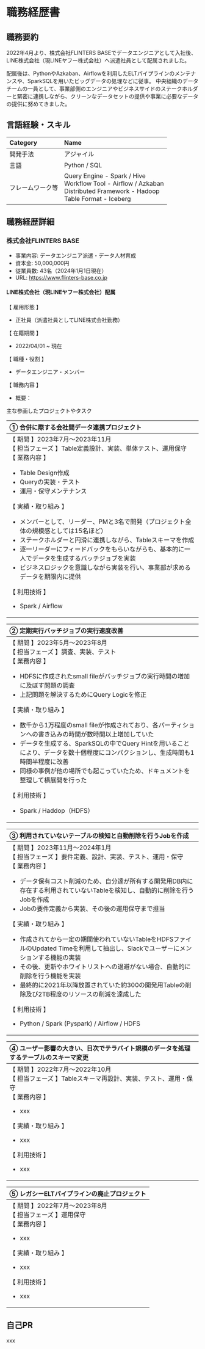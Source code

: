 # 職務経歴書

## 職務要約

2022年4月より、株式会社FLINTERS BASEでデータエンジニアとして入社後、LINE株式会社（現LINEヤフー株式会社）へ派遣社員として配属されました。

配属後は、PythonやAzkaban、Airflowを利用したELTパイプラインのメンテナンスや、SparkSQLを用いたビッグデータの処理などに従事。
中央組織のデータチームの一員として、事業部側のエンジニアやビジネスサイドのステークホルダーと緊密に連携しながら、クリーンなデータセットの提供や事業に必要なデータの提供に努めてきました。

## 言語経験・スキル

| Category | Name |
| :------ | :------ |
| 開発手法 | アジャイル |
| 言語 | Python / SQL |
| フレームワーク等 | Query Engine - Spark / Hive <br> Workflow Tool - Airflow / Azkaban <br> Distributed Framework - Hadoop <br> Table Format - Iceberg|

## 職務経歴詳細

### 株式会社FLINTERS BASE

- 事業内容: データエンジニア派遣・データ人材育成
- 資本金: 50,000,000円
- 従業員数: 43名（2024年1月1日現在）
- URL: <https://www.flinters-base.co.jp>

#### LINE株式会社（現LINEヤフー株式会社）配属

【 雇用形態 】

- 正社員（派遣社員としてLINE株式会社勤務）

【 在籍期間 】

- 2022/04/01 ~ 現在

【 職種・役割 】

- データエンジニア・メンバー

【 職務内容 】

- 概要：

主な参画したプロジェクトやタスク

| ① 合併に際する会社間データ連携プロジェクト |
| :------ |
|【 期間 】2023年7月〜2023年11月 <br> 【 担当フェーズ 】Table定義設計、実装、単体テスト、運用保守 <br> 【 業務内容 】<ul><li>Table Design作成</li><li>Queryの実装・テスト</li><li>運用・保守メンテナンス</li></ul>【 実績・取り組み 】 <ul><li>メンバーとして、リーダー、PMと3名で開発（プロジェクト全体の規模感としては15名ほど）</li><li>ステークホルダーと円滑に連携しながら、Tableスキーマを作成</li><li>逐一リーダーにフィードバックをもらいながらも、基本的に一人でデータを生成するバッチジョブを実装</li><li>ビジネスロジックを意識しながら実装を行い、事業部が求めるデータを期限内に提供</li></ul> 【 利用技術 】<ul><li>Spark / Airflow</li></ul>  |

| ② 定期実行バッチジョブの実行速度改善 |
| :------ |
|【 期間 】2023年5月〜2023年8月 <br> 【 担当フェーズ 】調査、実装、テスト <br> 【 業務内容 】<ul><li>HDFSに作成されたsmall fileがバッチジョブの実行時間の増加に及ぼす問題の調査</li><li>上記問題を解決するためにQuery Logicを修正</li></ul>【 実績・取り組み 】<ul><li>数千から1万程度のsmall fileが作成されており、各パーティションへの書き込みの時間が数時間以上増加していた</li><li>データを生成する、SparkSQLの中でQuery Hintを用いることにより、データを数十個程度にコンパクションし、生成時間も1時間半程度に改善</li><li>同様の事例が他の場所でも起こっていたため、ドキュメントを整理して横展開を行った</li></ul>【 利用技術 】<ul><li>Spark / Haddop（HDFS）</li></ul>  |

| ③ 利用されていないテーブルの検知と自動削除を行うJobを作成 |
| :------ |
|【 期間 】2023年11月〜2024年1月 <br> 【 担当フェーズ 】要件定義、設計、実装、テスト、運用・保守 <br> 【 業務内容 】<ul><li>データ保有コスト削減のため、自分達が所有する開発用DB内に存在する利用されていないTableを検知し、自動的に削除を行うJobを作成</li><li>Jobの要件定義から実装、その後の運用保守まで担当</li></ul>【 実績・取り組み 】<ul><li>作成されてから一定の期間使われていないTableをHDFSファイルのUpdated Timeを利用して抽出し、Slackでユーザーにメンションする機能の実装</li><li>その後、更新やホワイトリストへの退避がない場合、自動的に削除を行う機能を実装</li><li>最終的に2021年以降放置されていた約300の開発用Tableの削除及び2TB程度のリソースの削減を達成した</li></ul> 【 利用技術 】<ul><li>Python / Spark (Pyspark) / Airflow / HDFS</li></ul>  |

| ④ ユーザー影響の大きい、日次でテラバイト規模のデータを処理するテーブルのスキーマ変更 |
| :------ |
|【 期間 】2022年7月〜2022年10月 <br> 【 担当フェーズ 】Tableスキーマ再設計、実装、テスト、運用・保守 <br> 【 業務内容 】<ul><li>xxx</li></ul>【 実績・取り組み 】<ul><li>xxx</li></ul> 【 利用技術 】<ul><li>xxx</li></ul>  |

| ⑤ レガシーELTパイプラインの廃止プロジェクト |
| :------ |
|【 期間 】2022年7月〜2023年8月 <br> 【 担当フェーズ 】運用保守 <br> 【 業務内容 】<ul><li>xxx</li></ul>【 実績・取り組み 】<ul><li>xxx</li></ul>【 利用技術 】<ul><li>xxx</li></ul>  |

## 自己PR

xxx
